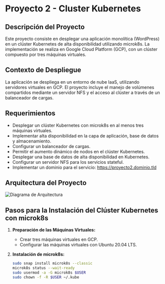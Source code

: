# Proyecto 2 - Cluster Kubernetes

## Descripción del Proyecto
Este proyecto consiste en desplegar una aplicación monolítica (WordPress) en un clúster Kubernetes de alta disponibilidad utilizando microk8s. La implementación se realiza en Google Cloud Platform (GCP), con un clúster compuesto por tres máquinas virtuales.

## Contexto de Despliegue
La aplicación se despliega en un entorno de nube IaaS, utilizando servidores virtuales en GCP. El proyecto incluye el manejo de volúmenes compartidos mediante un servidor NFS y el acceso al clúster a través de un balanceador de cargas.

## Requerimientos
- Desplegar un clúster Kubernetes con microk8s en al menos tres máquinas virtuales.
- Implementar alta disponibilidad en la capa de aplicación, base de datos y almacenamiento.
- Configurar un balanceador de cargas.
- Permitir el aumento dinámico de nodos en el clúster Kubernetes.
- Desplegar una base de datos de alta disponibilidad en Kubernetes.
- Configurar un servidor NFS para los servicios stateful.
- Implementar un dominio para el servicio: https://proyecto2.dominio.tld

## Arquitectura del Proyecto
![Diagrama de Arquitectura](https://console.cloud.google.com/compute/instances?onCreate=true&project=proyecto2-423217)

## Pasos para la Instalación del Clúster Kubernetes con microk8s
1. **Preparación de las Máquinas Virtuales:**
   - Crear tres máquinas virtuales en GCP.
   - Configurar las máquinas virtuales con Ubuntu 20.04 LTS.

2. **Instalación de microk8s:**
   ```bash
   sudo snap install microk8s --classic
   microk8s status --wait-ready
   sudo usermod -a -G microk8s $USER
   sudo chown -f -R $USER ~/.kube
